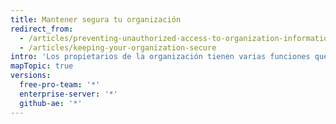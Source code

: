 ```yaml
---
title: Mantener segura tu organización
redirect_from:
  - /articles/preventing-unauthorized-access-to-organization-information/
  - /articles/keeping-your-organization-secure
intro: 'Los propietarios de la organización tienen varias funciones que los ayudan a mantener seguros los proyectos y los datos. Si eres el propietario de una organización, deberás revisar frecuentemente las bitácoras de auditoría de la misma{% if currentVersion != "github-ae@latest" %}, los estados de 2FA de los miembros,{% endif %} y la configuración de las aplicaciones para garantizar que no haya ocurrido ningún tipo de actividad maliciosa o no autorizada.'
mapTopic: true
versions:
  free-pro-team: '*'
  enterprise-server: '*'
  github-ae: '*'
---
```


